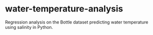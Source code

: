 # water-temperature-analysis
Regression analysis on the Bottle dataset predicting water temperature using salinity in Python.
